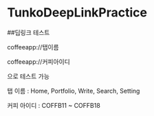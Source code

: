 # TunkoDeepLinkPractice 

##딥링크 테스트 

coffeeapp://탭이름 

coffeeapp://커피아이디 



으로 테스트 가능 


탭 이름 : Home, Portfolio, Write, Search, Setting 

커피 아이디 : COFFB11 ~ COFFB18 

